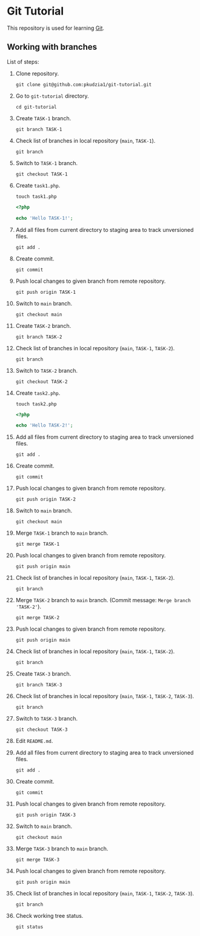 # Git Tutorial

This repository is used for learning [Git](https://git-scm.com/).

## Working with branches

List of steps:

1. Clone repository.

    ```text
    git clone git@github.com:pkudzia1/git-tutorial.git
    ```

2. Go to `git-tutorial` directory.

    ```text
    cd git-tutorial
    ```

3. Create `TASK-1` branch.

    ```text
    git branch TASK-1
    ```

4. Check list of branches in local repository (`main`, `TASK-1`).

    ```text
    git branch
    ```

5. Switch to `TASK-1` branch.

    ```text
    git checkout TASK-1
    ```

6. Create `task1.php`.

    ```text
    touch task1.php
    ```

    ```php
    <?php

    echo 'Hello TASK-1!';
    ```

7. Add all files from current directory to staging area to track unversioned files.

    ```text
    git add .
    ```

8. Create commit.

    ```text
    git commit
    ```

9. Push local changes to given branch from remote repository.

    ```text
    git push origin TASK-1
    ```

10. Switch to `main` branch.

    ```text
    git checkout main
    ```

11. Create `TASK-2` branch.

    ```text
    git branch TASK-2
    ```

12. Check list of branches in local repository (`main`, `TASK-1`, `TASK-2`).

    ```text
    git branch
    ```

13. Switch to `TASK-2` branch.

    ```text
    git checkout TASK-2
    ```

14. Create `task2.php`.

    ```text
    touch task2.php
    ```

    ```php
    <?php

    echo 'Hello TASK-2!';
    ```

15. Add all files from current directory to staging area to track unversioned files.

    ```text
    git add .
    ```

16. Create commit.

    ```text
    git commit
    ```

17. Push local changes to given branch from remote repository.

    ```text
    git push origin TASK-2
    ```

18. Switch to `main` branch.

    ```text
    git checkout main
    ```

19. Merge `TASK-1` branch to `main` branch.

    ```text
    git merge TASK-1
    ```

20. Push local changes to given branch from remote repository.

    ```text
    git push origin main
    ```

21. Check list of branches in local repository (`main`, `TASK-1`, `TASK-2`).

    ```text
    git branch
    ```

22. Merge `TASK-2` branch to `main` branch. (Commit message: `Merge branch 'TASK-2'`).

    ```text
    git merge TASK-2
    ```

23. Push local changes to given branch from remote repository.

    ```text
    git push origin main
    ```

24. Check list of branches in local repository (`main`, `TASK-1`, `TASK-2`).

    ```text
    git branch
    ```

25. Create `TASK-3` branch.

    ```text
    git branch TASK-3
    ```

26. Check list of branches in local repository (`main`, `TASK-1`, `TASK-2`, `TASK-3`).

    ```text
    git branch
    ```

27. Switch to `TASK-3` branch.

    ```text
    git checkout TASK-3
    ```

28. Edit `README.md`.

29. Add all files from current directory to staging area to track unversioned files.

    ```text
    git add .
    ```

30. Create commit.

    ```text
    git commit
    ```

31. Push local changes to given branch from remote repository.

    ```text
    git push origin TASK-3
    ```

32. Switch to `main` branch.

    ```text
    git checkout main
    ```

33. Merge `TASK-3` branch to `main` branch.

    ```text
    git merge TASK-3
    ```

34. Push local changes to given branch from remote repository.

    ```text
    git push origin main
    ```

35. Check list of branches in local repository (`main`, `TASK-1`, `TASK-2`, `TASK-3`).

    ```text
    git branch
    ```

36. Check working tree status.

    ```text
    git status
    ```
